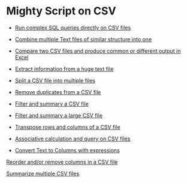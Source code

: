 # Mighty Script on CSV

- [Run complex SQL queries directly on CSV files](run-sql-over-csv&xls.md)

- [Combine multiple Text files of similar structure into one](combine-multiple-CSVs-into-one.md)

- [Compare two CSV files and produce common or different output in Excel](compare-two-CSV-files.md)

- [Extract information from a huge text file](extract-a-huge-text-file.md)

- [Split a CSV file into multiple files](split-a-csv-file-into-multiple-files.md)

- [Remove duplicates from a CSV file](remove-duplicates-from-csv.md)

- [Filter and summary a CSV file](fiter-and-summary-csv.md)

- [Filter and summary a large CSV file](filter-and-summary-a-large-CSV-file.md)

- [Transpose rows and columns of a CSV file](transpose-rows-columns-CSV-file.md)

- [Associative calculation and query on CSV files](associative-calculation-on-CSVs.md)

- [Convert Text to Columns with expressions](convert-text-to-columns.md)

[Reorder and/or remove columns in a CSV file]()

[Summarize multiple CSV files]()




